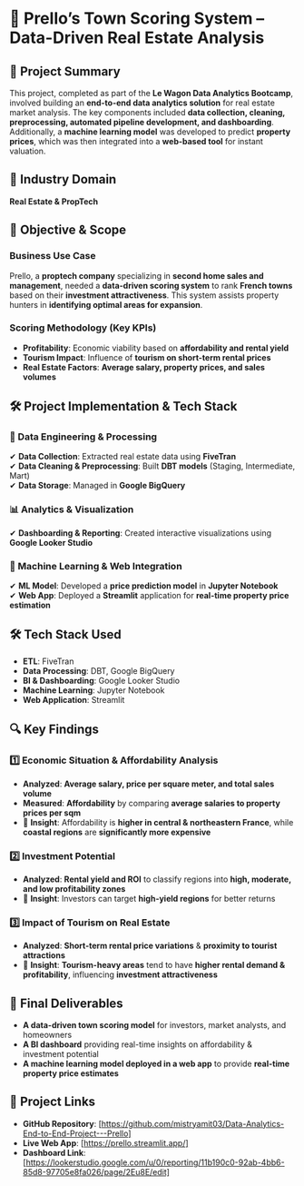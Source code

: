 # 🏡 Prello’s Town Scoring System – Data-Driven Real Estate Analysis  

## 📌 Project Summary  
This project, completed as part of the **Le Wagon Data Analytics Bootcamp**, involved building an **end-to-end data analytics solution** for real estate market analysis. The key components included **data collection, cleaning, preprocessing, automated pipeline development, and dashboarding**. Additionally, a **machine learning model** was developed to predict **property prices**, which was then integrated into a **web-based tool** for instant valuation.  

## 🏢 Industry Domain  
**Real Estate & PropTech**  

## 🎯 Objective & Scope  

### **Business Use Case**  
Prello, a **proptech company** specializing in **second home sales and management**, needed a **data-driven scoring system** to rank **French towns** based on their **investment attractiveness**. This system assists property hunters in **identifying optimal areas for expansion**.  

### **Scoring Methodology (Key KPIs)**  
- **Profitability**: Economic viability based on **affordability and rental yield**  
- **Tourism Impact**: Influence of **tourism on short-term rental prices**  
- **Real Estate Factors**: **Average salary, property prices, and sales volumes**  

## 🛠 Project Implementation & Tech Stack  

### **🔹 Data Engineering & Processing**  
✔ **Data Collection**: Extracted real estate data using **FiveTran**  
✔ **Data Cleaning & Preprocessing**: Built **DBT models** (Staging, Intermediate, Mart)  
✔ **Data Storage**: Managed in **Google BigQuery**  

### **📊 Analytics & Visualization**  
✔ **Dashboarding & Reporting**: Created interactive visualizations using **Google Looker Studio**  

### **🤖 Machine Learning & Web Integration**  
✔ **ML Model**: Developed a **price prediction model** in **Jupyter Notebook**  
✔ **Web App**: Deployed a **Streamlit** application for **real-time property price estimation**  

## 🛠 Tech Stack Used  
- **ETL**: FiveTran  
- **Data Processing**: DBT, Google BigQuery  
- **BI & Dashboarding**: Google Looker Studio  
- **Machine Learning**: Jupyter Notebook  
- **Web Application**: Streamlit  

## 🔍 Key Findings  

### **1️⃣ Economic Situation & Affordability Analysis**  
- **Analyzed**: **Average salary, price per square meter, and total sales volume**  
- **Measured**: **Affordability** by comparing **average salaries to property prices per sqm**  
- 📌 **Insight**: Affordability is **higher in central & northeastern France**, while **coastal regions** are **significantly more expensive**  

### **2️⃣ Investment Potential**  
- **Analyzed**: **Rental yield and ROI** to classify regions into **high, moderate, and low profitability zones**  
- 📌 **Insight**: Investors can target **high-yield regions** for better returns  

### **3️⃣ Impact of Tourism on Real Estate**  
- **Analyzed**: **Short-term rental price variations** & **proximity to tourist attractions**  
- 📌 **Insight**: **Tourism-heavy areas** tend to have **higher rental demand & profitability**, influencing **investment attractiveness**  

## 🚀 Final Deliverables  
- **A data-driven town scoring model** for investors, market analysts, and homeowners  
- **A BI dashboard** providing real-time insights on affordability & investment potential  
- **A machine learning model deployed in a web app** to provide **real-time property price estimates**  

## 🔗 Project Links  
- **GitHub Repository**: [https://github.com/mistryamit03/Data-Analytics-End-to-End-Project---Prello]  
- **Live Web App**: [https://prello.streamlit.app/]
- **Dashboard Link**: [https://lookerstudio.google.com/u/0/reporting/11b190c0-92ab-4bb6-85d8-97705e8fa026/page/2Eu8E/edit]  
